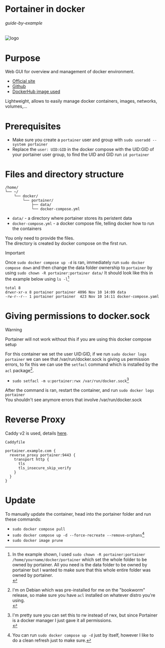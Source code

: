 # Portainer in docker

###### guide-by-example

![logo](https://i.imgur.com/QxnuB1g.png)

# Purpose

Web GUI for overview and management of docker environment.

* [Official site](https://www.portainer.io)
* [Github](https://github.com/portainer/portainer)
* [DockerHub image used](https://hub.docker.com/r/portainer/portainer-ce/)

Lightweight, allows to easily manage docker containers,
images, networks, volumes,...

# Prerequisites

* Make sure you create a `portainer` user and group with `sudo useradd --system portainer`
* Replace the `user: UID:GID` in the docker compose with the UID:GID of your portainer user group, to find the UID and GID run `id portainer`

# Files and directory structure

```
/home/
└── ~/
    └── docker/
        └── portainer/
            ├── data/
            └── docker-compose.yml
```

* `data/` - a directory where portainer stores its peristent data
* `docker-compose.yml` - a docker compose file, telling docker
  how to run the containers

You only need to provide the files.</br>
The directory is created by docker compose on the first run.

> [!IMPORTANT]  
> Once `sudo docker compose up -d` is ran, immediately run `sudo docker compose down` and then change the data folder ownership to `portainer` by using `sudo chown -R portainer:portainer data/` It should look like this in the example below using `ls -l`[^1]

```
total 8
drwxr-xr-x 8 portainer portainer 4096 Nov 10 14:09 data
-rw-r--r-- 1 portainer portainer  423 Nov 10 14:11 docker-compose.yaml

```

# Giving permissions to docker.sock

> [!WARNING]  
> Portainer will not work without this if you are using this docker compose setup

For this container we set the user UID:GID, if we run `sudo docker logs portainer` we can see that /var/run/docker.sock is giving us permission errors, to fix this we can use the `setfacl` command which is installed by the `acl` package[^2].

* `sudo setfacl -m u:portainer:rwx /var/run/docker.sock`[^3]

After the command is ran, restart the container, and run `sudo docker logs portainer` </br>
You shouldn't see anymore errors that involve /var/run/docker.sock

# Reverse Proxy

Caddy v2 is used, details
[here](https://github.com/DoTheEvo/selfhosted-apps-docker/tree/master/caddy_v2).</br>

`Caddyfile`
```
portainer.example.com {
  reverse_proxy portainer:9443 {
    transport http {
      tls
      tls_insecure_skip_verify
    }
  }
}
```

# Update

To manually update the container, head into the portainer folder and run these commands:

- `sudo docker compose pull`
- `sudo docker compose up -d --force-recreate --remove-orphans`[^4]
- `sudo docker image prune`

[^1]: In the example shown, I used `sudo chown -R portainer:portainer /home/yourname/docker/portainer` which set the whole folder to be owned by portainer. All you need is the data folder to be owned by portainer but I wanted to make sure that this whole entire folder was owned by portainer.</br>
[^2]: I'm on Debian which was pre-installed for me on the "bookworm" release, so make sure you have `acl` installed on whatever distro you're using.</br>
[^3]: I'm pretty sure you can set this to rw instead of rwx, but since Portainer is a docker manager I just gave it all permissions.</br>
[^4]: You can run `sudo docker compose up -d` just by itself, however I like to do a clean refresh just to make sure.
